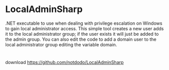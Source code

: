 # LocalAdminSharp
.NET executable to use when dealing with privilege escalation on Windows to gain local administrator access. This simple tool creates a new user adds it to the local administrator group; if the user exists it will just be added to the admin group. You can also edit the code to add a domain user to the local administrator group editing the variable domain.
#
download
https://github.com/notdodo/LocalAdminSharp